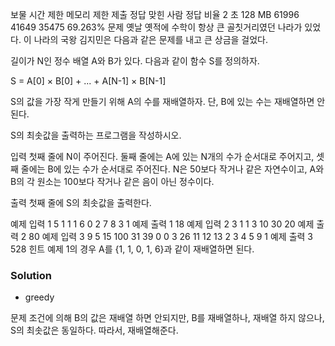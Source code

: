 보물
시간 제한	메모리 제한	제출	정답	맞힌 사람	정답 비율
2 초	128 MB	61996	41649	35475	69.263%
문제
옛날 옛적에 수학이 항상 큰 골칫거리였던 나라가 있었다. 이 나라의 국왕 김지민은 다음과 같은 문제를 내고 큰 상금을 걸었다.

길이가 N인 정수 배열 A와 B가 있다. 다음과 같이 함수 S를 정의하자.

S = A[0] × B[0] + ... + A[N-1] × B[N-1]

S의 값을 가장 작게 만들기 위해 A의 수를 재배열하자. 단, B에 있는 수는 재배열하면 안 된다.

S의 최솟값을 출력하는 프로그램을 작성하시오.

입력
첫째 줄에 N이 주어진다. 둘째 줄에는 A에 있는 N개의 수가 순서대로 주어지고, 셋째 줄에는 B에 있는 수가 순서대로 주어진다. N은 50보다 작거나 같은 자연수이고, A와 B의 각 원소는 100보다 작거나 같은 음이 아닌 정수이다.

출력
첫째 줄에 S의 최솟값을 출력한다.

예제 입력 1 
5
1 1 1 6 0
2 7 8 3 1
예제 출력 1 
18
예제 입력 2 
3
1 1 3
10 30 20
예제 출력 2 
80
예제 입력 3 
9
5 15 100 31 39 0 0 3 26
11 12 13 2 3 4 5 9 1
예제 출력 3 
528
힌트
예제 1의 경우 A를 {1, 1, 0, 1, 6}과 같이 재배열하면 된다.

### Solution
- greedy

문제 조건에 의해 B의 값은 재배열 하면 안되지만,
B를 재배열하나, 재배열 하지 않으나, S의 최솟값은 동일하다.
따라서, 재배열해준다.